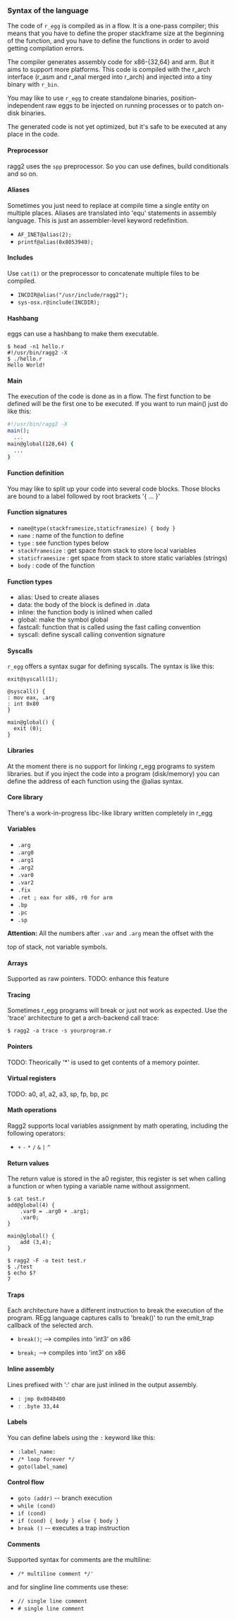 ### Syntax of the language

The code of `r_egg` is compiled as in a flow. It is a one-pass compiler; this means that you have to define the proper stackframe size at the beginning of the function, and you have to define the functions in order to avoid getting compilation errors.

The compiler generates assembly code for x86-{32,64} and arm. But it aims to support more platforms. This code is compiled with the r_arch interface (r_asm and r_anal merged into r_arch) and injected into a tiny binary with `r_bin`.

You may like to use `r_egg` to create standalone binaries, position-independent raw eggs to be injected on running processes or to patch on-disk binaries.

The generated code is not yet optimized, but it's safe to be executed at any place in the code.

#### Preprocessor

ragg2 uses the `spp` preprocessor. So you can use defines, build conditionals and so on.

#### Aliases

Sometimes you just need to replace at compile time a single entity on multiple places. Aliases are translated into 'equ' statements in assembly language. This is just an assembler-level keyword redefinition.

* `AF_INET@alias(2);`
* `printf@alias(0x8053940);`

#### Includes

Use `cat(1)` or the preprocessor to concatenate multiple files to be compiled.

* `INCDIR@alias("/usr/include/ragg2");`
* `sys-osx.r@include(INCDIR);`

#### Hashbang

eggs can use a hashbang to make them executable.

```console
$ head -n1 hello.r
#!/usr/bin/ragg2 -X
$ ./hello.r
Hello World!
```

#### Main

The execution of the code is done as in a flow. The first function to be defined will be the first one to be executed. If you want to run main\(\) just do like this:

```sh
#!/usr/bin/ragg2 -X
main();
  ...
main@global(128,64) {
  ...
}
```

#### Function definition

You may like to split up your code into several code blocks. Those blocks are bound to a label followed by root brackets '{ ... }'

#### Function signatures

* `name@type(stackframesize,staticframesize) { body }`
* `name` : name of the function to define
* `type` : see function types below
* `stackframesize` : get space from stack to store local variables
* `staticframesize` : get space from stack to store static variables \(strings\)
* `body` : code of the function

#### Function types

* alias: Used to create aliases
* data: the body of the block is defined in .data
* inline: the function body is inlined when called
* global: make the symbol global
* fastcall: function that is called using the fast calling convention
* syscall:  define syscall calling convention signature

#### Syscalls

`r_egg` offers a syntax sugar for defining syscalls. The syntax is like this:

```
exit@syscall(1);

@syscall() {
: mov eax, .arg
: int 0x80
}

main@global() {
  exit (0);
}
```

#### Libraries

At the moment there is no support for linking r\_egg programs to system libraries. but if you inject the code into a program \(disk/memory\) you can define the address of each function using the @alias syntax.

#### Core library

There's a work-in-progress libc-like library written completely in r\_egg

#### Variables

* `.arg`
* `.arg0`
* `.arg1`
* `.arg2`
* `.var0`
* `.var2`
* `.fix`
* `.ret ; eax for x86, r0 for arm`
* `.bp`
* `.pc`
* `.sp`

**Attention:** All the numbers after `.var` and `.arg` mean the offset with the

top of stack, not variable symbols.

#### Arrays

Supported as raw pointers. TODO: enhance this feature

#### Tracing

Sometimes r\_egg programs will break or just not work as expected. Use the 'trace' architecture to get a arch-backend call trace:

```console
$ ragg2 -a trace -s yourprogram.r
```

#### Pointers

TODO: Theorically '\*' is used to get contents of a memory pointer.

#### Virtual registers

TODO: a0, a1, a2, a3, sp, fp, bp, pc

#### Math operations

Ragg2 supports local variables assignment by math operating, including the following operators:

* `+` `-` `*` `/` `&` `|` `^`

#### Return values

The return value is stored in the a0 register, this register is set when calling a function or when typing a variable name without assignment.

```console
$ cat test.r
add@global(4) {
	.var0 = .arg0 + .arg1;
	.var0;
}

main@global() {
	add (3,4);
}

$ ragg2 -F -o test test.r
$ ./test
$ echo $?
7
```

#### Traps

Each architecture have a different instruction to break the execution of the program. REgg language captures calls to 'break\(\)' to run the emit\_trap callback of the selected arch.

* `break()`; --&gt; compiles into 'int3' on x86

* `break;` --&gt; compiles into 'int3' on x86

#### Inline assembly

Lines prefixed with ':' char are just inlined in the output assembly.

* `: jmp 0x8048400`
* `: .byte 33,44`

#### Labels

You can define labels using the `:` keyword like this:

* `:label_name:`
* `/* loop forever */`
* `goto(label_name`\)

#### Control flow

* `goto (addr)` -- branch execution
* `while (cond)`
* `if (cond)`
* `if (cond) { body } else { body }`
* `break ()` -- executes a trap instruction

#### Comments

Supported syntax for comments are the multiline:

* `/* multiline comment */'`

and for singline line comments use these:

* `// single line comment`
* `# single line comment`
